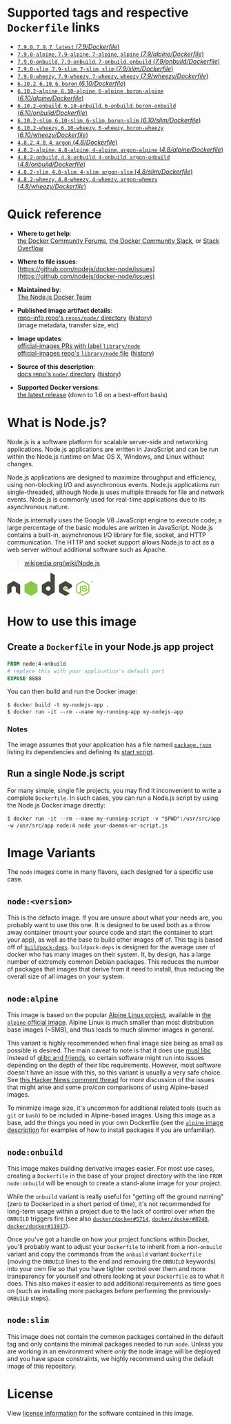 <!--

********************************************************************************

WARNING:

    DO NOT EDIT "node/README.md"

    IT IS AUTO-GENERATED

    (from the other files in "node/" combined with a set of templates)

********************************************************************************

-->

# Supported tags and respective `Dockerfile` links

-	[`7.9.0`, `7.9`, `7`, `latest` (*7.9/Dockerfile*)](https://github.com/nodejs/docker-node/blob/e1103db1e7330f620ec4b5961b93936da11becdf/7.9/Dockerfile)
-	[`7.9.0-alpine`, `7.9-alpine`, `7-alpine`, `alpine` (*7.9/alpine/Dockerfile*)](https://github.com/nodejs/docker-node/blob/e1103db1e7330f620ec4b5961b93936da11becdf/7.9/alpine/Dockerfile)
-	[`7.9.0-onbuild`, `7.9-onbuild`, `7-onbuild`, `onbuild` (*7.9/onbuild/Dockerfile*)](https://github.com/nodejs/docker-node/blob/a82c9dcd3f85ff8055f56c53e6d8f31c5ae28ed7/7.9/onbuild/Dockerfile)
-	[`7.9.0-slim`, `7.9-slim`, `7-slim`, `slim` (*7.9/slim/Dockerfile*)](https://github.com/nodejs/docker-node/blob/e1103db1e7330f620ec4b5961b93936da11becdf/7.9/slim/Dockerfile)
-	[`7.9.0-wheezy`, `7.9-wheezy`, `7-wheezy`, `wheezy` (*7.9/wheezy/Dockerfile*)](https://github.com/nodejs/docker-node/blob/e1103db1e7330f620ec4b5961b93936da11becdf/7.9/wheezy/Dockerfile)
-	[`6.10.2`, `6.10`, `6`, `boron` (*6.10/Dockerfile*)](https://github.com/nodejs/docker-node/blob/e1103db1e7330f620ec4b5961b93936da11becdf/6.10/Dockerfile)
-	[`6.10.2-alpine`, `6.10-alpine`, `6-alpine`, `boron-alpine` (*6.10/alpine/Dockerfile*)](https://github.com/nodejs/docker-node/blob/e1103db1e7330f620ec4b5961b93936da11becdf/6.10/alpine/Dockerfile)
-	[`6.10.2-onbuild`, `6.10-onbuild`, `6-onbuild`, `boron-onbuild` (*6.10/onbuild/Dockerfile*)](https://github.com/nodejs/docker-node/blob/140ada855e777f9aa3156a2169817b2778f707be/6.10/onbuild/Dockerfile)
-	[`6.10.2-slim`, `6.10-slim`, `6-slim`, `boron-slim` (*6.10/slim/Dockerfile*)](https://github.com/nodejs/docker-node/blob/e1103db1e7330f620ec4b5961b93936da11becdf/6.10/slim/Dockerfile)
-	[`6.10.2-wheezy`, `6.10-wheezy`, `6-wheezy`, `boron-wheezy` (*6.10/wheezy/Dockerfile*)](https://github.com/nodejs/docker-node/blob/e1103db1e7330f620ec4b5961b93936da11becdf/6.10/wheezy/Dockerfile)
-	[`4.8.2`, `4.8`, `4`, `argon` (*4.8/Dockerfile*)](https://github.com/nodejs/docker-node/blob/e1103db1e7330f620ec4b5961b93936da11becdf/4.8/Dockerfile)
-	[`4.8.2-alpine`, `4.8-alpine`, `4-alpine`, `argon-alpine` (*4.8/alpine/Dockerfile*)](https://github.com/nodejs/docker-node/blob/e1103db1e7330f620ec4b5961b93936da11becdf/4.8/alpine/Dockerfile)
-	[`4.8.2-onbuild`, `4.8-onbuild`, `4-onbuild`, `argon-onbuild` (*4.8/onbuild/Dockerfile*)](https://github.com/nodejs/docker-node/blob/9bc214cd9f0cc1a84d74f03665aa87e37535cd14/4.8/onbuild/Dockerfile)
-	[`4.8.2-slim`, `4.8-slim`, `4-slim`, `argon-slim` (*4.8/slim/Dockerfile*)](https://github.com/nodejs/docker-node/blob/e1103db1e7330f620ec4b5961b93936da11becdf/4.8/slim/Dockerfile)
-	[`4.8.2-wheezy`, `4.8-wheezy`, `4-wheezy`, `argon-wheezy` (*4.8/wheezy/Dockerfile*)](https://github.com/nodejs/docker-node/blob/e1103db1e7330f620ec4b5961b93936da11becdf/4.8/wheezy/Dockerfile)

# Quick reference

-	**Where to get help**:  
	[the Docker Community Forums](https://forums.docker.com/), [the Docker Community Slack](https://blog.docker.com/2016/11/introducing-docker-community-directory-docker-community-slack/), or [Stack Overflow](https://stackoverflow.com/search?tab=newest&q=docker)

-	**Where to file issues**:  
	[https://github.com/nodejs/docker-node/issues](https://github.com/nodejs/docker-node/issues)

-	**Maintained by**:  
	[The Node.js Docker Team](https://github.com/nodejs/docker-node)

-	**Published image artifact details**:  
	[repo-info repo's `repos/node/` directory](https://github.com/docker-library/repo-info/blob/master/repos/node) ([history](https://github.com/docker-library/repo-info/commits/master/repos/node))  
	(image metadata, transfer size, etc)

-	**Image updates**:  
	[official-images PRs with label `library/node`](https://github.com/docker-library/official-images/pulls?q=label%3Alibrary%2Fnode)  
	[official-images repo's `library/node` file](https://github.com/docker-library/official-images/blob/master/library/node) ([history](https://github.com/docker-library/official-images/commits/master/library/node))

-	**Source of this description**:  
	[docs repo's `node/` directory](https://github.com/docker-library/docs/tree/master/node) ([history](https://github.com/docker-library/docs/commits/master/node))

-	**Supported Docker versions**:  
	[the latest release](https://github.com/docker/docker/releases/latest) (down to 1.6 on a best-effort basis)

# What is Node.js?

Node.js is a software platform for scalable server-side and networking applications. Node.js applications are written in JavaScript and can be run within the Node.js runtime on Mac OS X, Windows, and Linux without changes.

Node.js applications are designed to maximize throughput and efficiency, using non-blocking I/O and asynchronous events. Node.js applications run single-threaded, although Node.js uses multiple threads for file and network events. Node.js is commonly used for real-time applications due to its asynchronous nature.

Node.js internally uses the Google V8 JavaScript engine to execute code; a large percentage of the basic modules are written in JavaScript. Node.js contains a built-in, asynchronous I/O library for file, socket, and HTTP communication. The HTTP and socket support allows Node.js to act as a web server without additional software such as Apache.

> [wikipedia.org/wiki/Node.js](https://en.wikipedia.org/wiki/Node.js)

![logo](https://raw.githubusercontent.com/docker-library/docs/01c12653951b2fe592c1f93a13b4e289ada0e3a1/node/logo.png)

# How to use this image

## Create a `Dockerfile` in your Node.js app project

```dockerfile
FROM node:4-onbuild
# replace this with your application's default port
EXPOSE 8888
```

You can then build and run the Docker image:

```console
$ docker build -t my-nodejs-app .
$ docker run -it --rm --name my-running-app my-nodejs-app
```

### Notes

The image assumes that your application has a file named [`package.json`](https://docs.npmjs.com/files/package.json) listing its dependencies and defining its [start script](https://docs.npmjs.com/misc/scripts#default-values).

## Run a single Node.js script

For many simple, single file projects, you may find it inconvenient to write a complete `Dockerfile`. In such cases, you can run a Node.js script by using the Node.js Docker image directly:

```console
$ docker run -it --rm --name my-running-script -v "$PWD":/usr/src/app -w /usr/src/app node:4 node your-daemon-or-script.js
```

# Image Variants

The `node` images come in many flavors, each designed for a specific use case.

## `node:<version>`

This is the defacto image. If you are unsure about what your needs are, you probably want to use this one. It is designed to be used both as a throw away container (mount your source code and start the container to start your app), as well as the base to build other images off of. This tag is based off of [`buildpack-deps`](https://registry.hub.docker.com/_/buildpack-deps/). `buildpack-deps` is designed for the average user of docker who has many images on their system. It, by design, has a large number of extremely common Debian packages. This reduces the number of packages that images that derive from it need to install, thus reducing the overall size of all images on your system.

## `node:alpine`

This image is based on the popular [Alpine Linux project](http://alpinelinux.org), available in [the `alpine` official image](https://hub.docker.com/_/alpine). Alpine Linux is much smaller than most distribution base images (~5MB), and thus leads to much slimmer images in general.

This variant is highly recommended when final image size being as small as possible is desired. The main caveat to note is that it does use [musl libc](http://www.musl-libc.org) instead of [glibc and friends](http://www.etalabs.net/compare_libcs.html), so certain software might run into issues depending on the depth of their libc requirements. However, most software doesn't have an issue with this, so this variant is usually a very safe choice. See [this Hacker News comment thread](https://news.ycombinator.com/item?id=10782897) for more discussion of the issues that might arise and some pro/con comparisons of using Alpine-based images.

To minimize image size, it's uncommon for additional related tools (such as `git` or `bash`) to be included in Alpine-based images. Using this image as a base, add the things you need in your own Dockerfile (see the [`alpine` image description](https://hub.docker.com/_/alpine/) for examples of how to install packages if you are unfamiliar).

## `node:onbuild`

This image makes building derivative images easier. For most use cases, creating a `Dockerfile` in the base of your project directory with the line `FROM node:onbuild` will be enough to create a stand-alone image for your project.

While the `onbuild` variant is really useful for "getting off the ground running" (zero to Dockerized in a short period of time), it's not recommended for long-term usage within a project due to the lack of control over *when* the `ONBUILD` triggers fire (see also [`docker/docker#5714`](https://github.com/docker/docker/issues/5714), [`docker/docker#8240`](https://github.com/docker/docker/issues/8240), [`docker/docker#11917`](https://github.com/docker/docker/issues/11917)).

Once you've got a handle on how your project functions within Docker, you'll probably want to adjust your `Dockerfile` to inherit from a non-`onbuild` variant and copy the commands from the `onbuild` variant `Dockerfile` (moving the `ONBUILD` lines to the end and removing the `ONBUILD` keywords) into your own file so that you have tighter control over them and more transparency for yourself and others looking at your `Dockerfile` as to what it does. This also makes it easier to add additional requirements as time goes on (such as installing more packages before performing the previously-`ONBUILD` steps).

## `node:slim`

This image does not contain the common packages contained in the default tag and only contains the minimal packages needed to run `node`. Unless you are working in an environment where *only* the node image will be deployed and you have space constraints, we highly recommend using the default image of this repository.

# License

View [license information](https://github.com/joyent/node/blob/master/LICENSE) for the software contained in this image.
